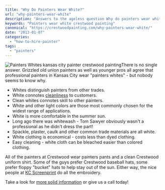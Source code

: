 ```yaml
---
title: "Why Do Painters Wear White?"
url: "why-painters-wear-white"
description: "Answers to the ageless question Why do painters wear white?"
keywords: "Painters wear white crestwood painting"
canonical: "https://crestwoodpainting.com/why-painters-wear-white/"
date: "2013-01-07"
categories:
  - "how-to-hire-painter"
tags:
  - "painters"
---
```


![Painters Whites kansas city painter crestwood painting](/images/painters-whites.jpg "Painter In Painting Whites")There is no single answer. Grizzled old union painters as well as younger pros all agree that professional painters in Kansas City wear "painters whites" - but nobody seems to know why.

- Whites distinguish painters from other trades.
- White connotes [cleanliness](/reviews/) to customers.
- Clean whites connotes skill to other painters.
- White and other light colors are those most commonly chosen for the widest range of applications.
- White is more comfortable in the summer sun.
- Long ago there was whitewash - Tom Sawyer obviously wasn't a professional as he didn't dress the part!
- Spackle, plaster, caulk and other common trade materials are all white.
- White clothing is economical - costs less than dyed clothing.
- Easy cleaning - white cloth can be bleached easier than colored clothing.

All of the painters at Crestwood wear painters pants and a clean Crestwood uniform shirt. Some of the guys prefer Crestwood baseball hats, some prefer floppy "bucket" hats to help stay out of the sun. Either way, the nice people at [KC Screenprint](http://www.kcscreenprint.com/) do all the embroidery.

Take a look for [more solid information](/12-questions-ask-painter/ "12 Questions to Ask Before You Hire a Painter") or give us a call today!
